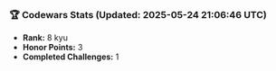 ### 🏆 Codewars Stats (Updated: 2025-05-24 21:06:46 UTC)

- **Rank:** 8 kyu
- **Honor Points:** 3
- **Completed Challenges:** 1
